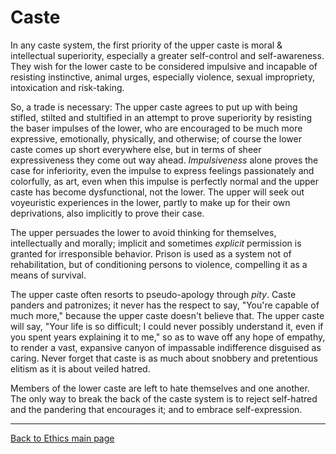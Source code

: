 # Caste

In any caste system, the first priority of the upper caste is moral & intellectual superiority, especially a greater self-control and self-awareness. They wish for the lower caste to be considered impulsive and incapable of resisting instinctive, animal urges, especially violence, sexual impropriety, intoxication and risk-taking.

So, a trade is necessary: The upper caste agrees to put up with being stifled, stilted and stultified in an attempt to prove superiority by resisting the baser impulses of the lower, who are encouraged to be much more expressive, emotionally, physically, and otherwise; of course the lower caste comes up short everywhere else, but in terms of sheer expressiveness they come out way ahead. *Impulsiveness* alone proves the case for inferiority, even the impulse to express feelings passionately and colorfully, as art, even when this impulse is perfectly normal and the upper caste has become dysfunctional, not the lower. The upper will seek out voyeuristic experiences in the lower, partly to make up for their own deprivations, also implicitly to prove their case.

The upper persuades the lower to avoid thinking for themselves, intellectually and morally; implicit and sometimes *explicit* permission is granted for irresponsible behavior. Prison is used as a system not of rehabilitation, but of conditioning persons to violence, compelling it as a means of survival.

The upper caste often resorts to pseudo-apology through *pity*. Caste panders and patronizes; it never has the respect to say, "You're capable of much more," because the upper caste doesn't believe that. The upper caste will say, "Your life is so difficult; I could never possibly understand it, even if you spent years explaining it to me," so as to wave off any hope of empathy, to render a vast, expansive canyon of impassable indifference disguised as caring. Never forget that caste is as much about snobbery and pretentious elitism as it is about veiled hatred.

Members of the lower caste are left to hate themselves and one another. The only way to break the back of the caste system is to reject self-hatred and the pandering that encourages it; and to embrace self-expression.

----

[Back to Ethics main page](./README.md)
